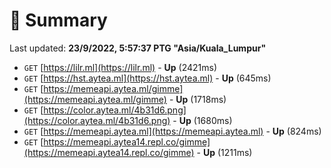 # 📖 Summary
Last updated: **23/9/2022, 5:57:37 PTG "Asia/Kuala_Lumpur"**

- `GET` [https://lilr.ml](https://lilr.ml) - **Up** (2421ms)
- `GET` [https://hst.aytea.ml](https://hst.aytea.ml) - **Up** (645ms)
- `GET` [https://memeapi.aytea.ml/gimme](https://memeapi.aytea.ml/gimme) - **Up** (1718ms)
- `GET` [https://color.aytea.ml/4b31d6.png](https://color.aytea.ml/4b31d6.png) - **Up** (1680ms)
- `GET` [https://memeapi.aytea.ml](https://memeapi.aytea.ml) - **Up** (824ms)
- `GET` [https://memeapi.aytea14.repl.co/gimme](https://memeapi.aytea14.repl.co/gimme) - **Up** (1211ms)
